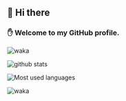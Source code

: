 ## 👋 Hi there

### ✋ Welcome to my GitHub profile.

![waka](https://wakatime.com/badge/user/9fffad4f-5f94-4a4f-b4f1-d4c9bf8b2eb7.svg "My WakaTime")

![github stats](https://github-readme-stats.vercel.app/api?username=Eld3rly&show_icons=true&count_private=true&bg_color=45,50D5B7,067D68&title_color=fff&text_color=fff&icon_color=fff&border_radius=10&hide_border=true "Get your lustful cursor away from me!")

![Most used languages](https://github-readme-stats.vercel.app/api/top-langs/?username=Eld3rly&layout=compact&hide_border=true&bg_color=00000000&text_color=888 "Most used languages")

![waka](https://github-readme-stats.vercel.app/api/wakatime?username=9fffad4f-5f94-4a4f-b4f1-d4c9bf8b2eb7&hide_border=true&bg_color=00000000&text_color=888 "My WakaTime")